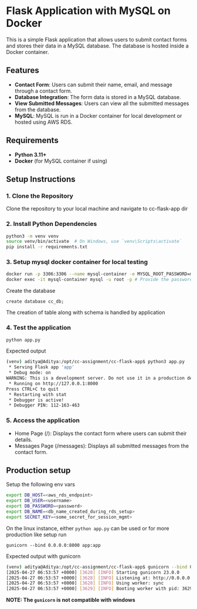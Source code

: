 # Flask Application with MySQL on Docker

This is a simple Flask application that allows users to submit contact forms and stores their data in a MySQL database. The database is hosted inside a Docker container.

## Features
- **Contact Form**: Users can submit their name, email, and message through a contact form.
- **Database Integration**: The form data is stored in a MySQL database.
- **View Submitted Messages**: Users can view all the submitted messages from the database.
- **MySQL**: MySQL is run in a Docker container for local development or hosted using AWS RDS.

## Requirements
- **Python 3.11+**
- **Docker** (for MySQL container if using)

## Setup Instructions

### 1. Clone the Repository
Clone the repository to your local machine and navigate to cc-flask-app dir

### 2. Install Python Dependencies
```bash
python3 -m venv venv
source venv/bin/activate  # On Windows, use `venv\Scripts\activate`
pip install -r requirements.txt
```

### 3. Setup mysql docker container for local testing
```bash
docker run -p 3306:3306 --name mysql-container -e MYSQL_ROOT_PASSWORD=my-secret-password -d mysql:latest
docker exec -it mysql-container mysql -u root -p # Provide the password
```
Create the database
```mysql
create database cc_db;
```

The creation of table along with schema is handled by application

### 4. Test the application 
```bash
python app.py
```
Expected output
```bash
(venv) aditya@Aditya:/opt/cc-assignment/cc-flask-app$ python3 app.py
 * Serving Flask app 'app'
 * Debug mode: on
WARNING: This is a development server. Do not use it in a production deployment. Use a production WSGI server instead.
 * Running on http://127.0.0.1:8000
Press CTRL+C to quit
 * Restarting with stat
 * Debugger is active!
 * Debugger PIN: 112-163-463
```

### 5. Access the application 
- Home Page (/): Displays the contact form where users can submit their details.
- Messages Page (/messages): Displays all submitted messages from the contact form.

## Production setup
Setup the following env vars 
```bash
export DB_HOST=<aws_rds_endpoint>
export DB_USER=<username>
export DB_PASSWORD=<password>
export DB_NAME=<db_name_created_during_rds_setup>
export SECRET_KEY=<some_secret_for_session_mgmt>
```
On the linux instance, either `python app.py` can be used or for more production like setup run

`gunicorn --bind 0.0.0.0:8000 app:app`

Expected output with gunicorn
```bash
(venv) aditya@Aditya:/opt/cc-assignment/cc-flask-app$ gunicorn --bind 0.0.0.0:8000 app:app
[2025-04-27 06:53:57 +0000] [3628] [INFO] Starting gunicorn 23.0.0
[2025-04-27 06:53:57 +0000] [3628] [INFO] Listening at: http://0.0.0.0:8000 (3628)
[2025-04-27 06:53:57 +0000] [3628] [INFO] Using worker: sync
[2025-04-27 06:53:57 +0000] [3629] [INFO] Booting worker with pid: 3629
```

**NOTE: The `gunicorn` is not compatible with windows**
